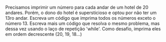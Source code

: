 Precisamos imprimir um número para cada andar de um hotel de 20 andares. Porém, o dono do hotel é supersticioso e optou por não ter um 13ro andar.
Escreva um código que imprima todos os números exceto o número 13.
Escreva mais um código que resolva o mesmo problema, mas dessa vez usando o laço de repetição 'while'.
Como desafio, imprima eles em ordem decrescente (20, 19, 18...)
